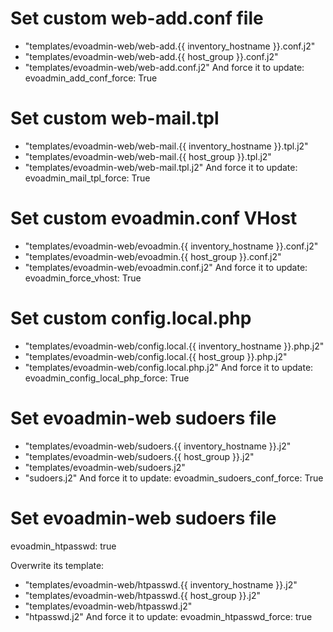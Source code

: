 # Set custom web-add.conf file
- "templates/evoadmin-web/web-add.{{ inventory_hostname }}.conf.j2"
- "templates/evoadmin-web/web-add.{{ host_group }}.conf.j2"
- "templates/evoadmin-web/web-add.conf.j2"
And force it to update:
	evoadmin_add_conf_force: True

# Set custom web-mail.tpl
- "templates/evoadmin-web/web-mail.{{ inventory_hostname }}.tpl.j2"
- "templates/evoadmin-web/web-mail.{{ host_group }}.tpl.j2"
- "templates/evoadmin-web/web-mail.tpl.j2"
And force it to update:
	evoadmin_mail_tpl_force: True

# Set custom evoadmin.conf VHost
- "templates/evoadmin-web/evoadmin.{{ inventory_hostname }}.conf.j2"
- "templates/evoadmin-web/evoadmin.{{ host_group }}.conf.j2"
- "templates/evoadmin-web/evoadmin.conf.j2"
And force it to update:
	evoadmin_force_vhost: True

# Set custom config.local.php
- "templates/evoadmin-web/config.local.{{ inventory_hostname }}.php.j2"
- "templates/evoadmin-web/config.local.{{ host_group }}.php.j2"
- "templates/evoadmin-web/config.local.php.j2"
And force it to update:
	evoadmin_config_local_php_force: True

# Set evoadmin-web sudoers file
- "templates/evoadmin-web/sudoers.{{ inventory_hostname }}.j2"
- "templates/evoadmin-web/sudoers.{{ host_group }}.j2"
- "templates/evoadmin-web/sudoers.j2"
- "sudoers.j2"
And force it to update:
	evoadmin_sudoers_conf_force: True

# Set evoadmin-web sudoers file
evoadmin_htpasswd: true

Overwrite its template:
- "templates/evoadmin-web/htpasswd.{{ inventory_hostname }}.j2"
- "templates/evoadmin-web/htpasswd.{{ host_group }}.j2"
- "templates/evoadmin-web/htpasswd.j2"
- "htpasswd.j2"
And force it to update:
	evoadmin_htpasswd_force: true
